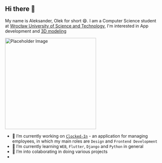 ## Hi there 👋
My name is Aleksander, Olek for short 😄. 
I am a Computer Science student at [Wrocław University of Science and Technology](https://pwr.edu.pl/), I'm interested in App development and [3D modeling]() 

<img src="https://github.com/user-attachments/assets/b2603681-7ea5-419a-8c20-e8dd2c8f7d4e" alt="Placeholder Image" width="300">


- 🔭 I’m currently working on [`Clocked-In`](https://github.com/JO2K-Development/CLOCKEDIN-Frontend) - an application for managing employees, in which my main roles are `Design` and `Frontend Development`
- 🌱 I’m currently learning `WEB`, `Flutter`, `Django` and `Python` in general
- 👯 I’m into colaborating in doing various projects
- 

<!--
**0leslaw/0leslaw** is a ✨ _special_ ✨ repository because its `README.md` (this file) appears on your GitHub profile.

Here are some ideas to get you started:

- 🔭 I’m currently working on ...
- 🌱 I’m currently learning ...
- 👯 I’m looking to collaborate on ...
- 🤔 I’m looking for help with ...
- 💬 Ask me about ...
- 📫 How to reach me: ...
- 😄 Pronouns: ...
- ⚡ Fun fact: ...
-->
